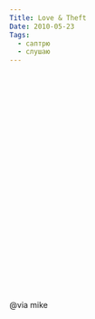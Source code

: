 ```yaml
---
Title: Love & Theft
Date: 2010-05-23
Tags: 
  - саптрю
  - слушаю
---
```


<div class="text"><p><object width="640" height="385"><param name="movie" value="http://www.youtube.com/v/rEUxlwb2uFI?fs=1&amp;hl=en_US"></param><param name="allowFullScreen" value="true"></param><param name="allowscriptaccess" value="always"></param><embed src="http://www.youtube.com/v/rEUxlwb2uFI?fs=1&amp;hl=en_US" type="application/x-shockwave-flash" allowscriptaccess="always" allowfullscreen="true" width="640" height="385"></embed></object></p>
<p>@via mike</p></div>